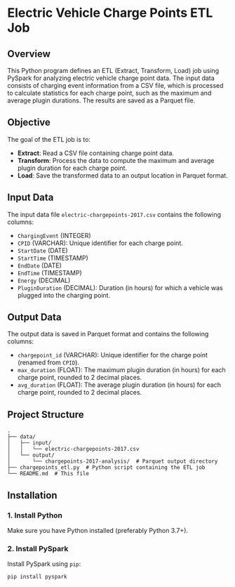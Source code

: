 # Electric Vehicle Charge Points ETL Job

## Overview

This Python program defines an ETL (Extract, Transform, Load) job using PySpark for analyzing electric vehicle charge point data. The input data consists of charging event information from a CSV file, which is processed to calculate statistics for each charge point, such as the maximum and average plugin durations. The results are saved as a Parquet file.

## Objective

The goal of the ETL job is to:
- **Extract**: Read a CSV file containing charge point data.
- **Transform**: Process the data to compute the maximum and average plugin duration for each charge point.
- **Load**: Save the transformed data to an output location in Parquet format.

## Input Data

The input data file `electric-chargepoints-2017.csv` contains the following columns:
- `ChargingEvent` (INTEGER)
- `CPID` (VARCHAR): Unique identifier for each charge point.
- `StartDate` (DATE)
- `StartTime` (TIMESTAMP)
- `EndDate` (DATE)
- `EndTime` (TIMESTAMP)
- `Energy` (DECIMAL)
- `PluginDuration` (DECIMAL): Duration (in hours) for which a vehicle was plugged into the charging point.

## Output Data

The output data is saved in Parquet format and contains the following columns:
- `chargepoint_id` (VARCHAR): Unique identifier for the charge point (renamed from `CPID`).
- `max_duration` (FLOAT): The maximum plugin duration (in hours) for each charge point, rounded to 2 decimal places.
- `avg_duration` (FLOAT): The average plugin duration (in hours) for each charge point, rounded to 2 decimal places.

## Project Structure

```plaintext
.
├── data/
│   ├── input/
│   │   └── electric-chargepoints-2017.csv
│   └── output/
│       └── chargepoints-2017-analysis/  # Parquet output directory
├── chargepoints_etl.py  # Python script containing the ETL job
└── README.md  # This file
```

## Installation

### 1. Install Python
Make sure you have Python installed (preferably Python 3.7+).

### 2. Install PySpark
Install PySpark using `pip`:

```bash
pip install pyspark
```

